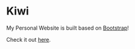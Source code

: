 # Kiwi

My Personal Website is built based on [Bootstrap](https://getbootstrap.com/)!

Check it out [here](http://jianhangyin.com/).

